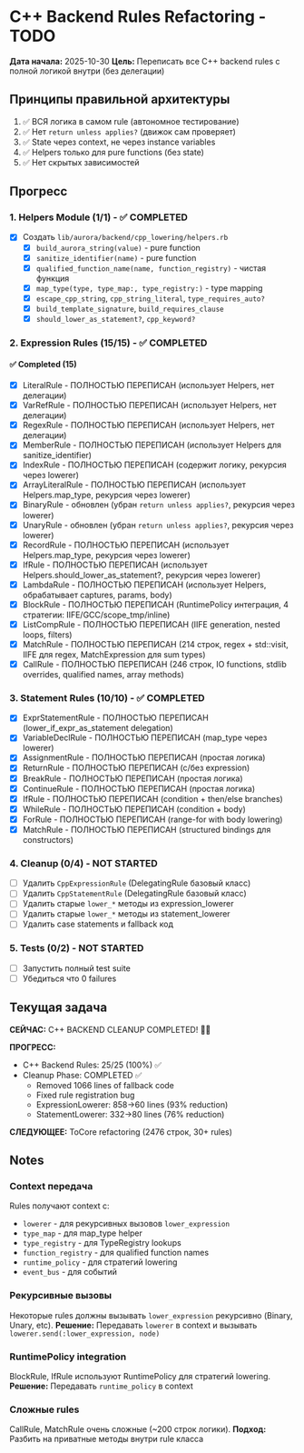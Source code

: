 # C++ Backend Rules Refactoring - TODO

**Дата начала:** 2025-10-30
**Цель:** Переписать все C++ backend rules с полной логикой внутри (без делегации)

## Принципы правильной архитектуры

1. ✅ ВСЯ логика в самом rule (автономное тестирование)
2. ✅ Нет `return unless applies?` (движок сам проверяет)
3. ✅ State через context, не через instance variables
4. ✅ Helpers только для pure functions (без state)
5. ✅ Нет скрытых зависимостей

## Прогресс

### 1. Helpers Module (1/1) - ✅ COMPLETED

- [x] Создать `lib/aurora/backend/cpp_lowering/helpers.rb`
  - [x] `build_aurora_string(value)` - pure function
  - [x] `sanitize_identifier(name)` - pure function
  - [x] `qualified_function_name(name, function_registry)` - чистая функция
  - [x] `map_type(type, type_map:, type_registry:)` - type mapping
  - [x] `escape_cpp_string`, `cpp_string_literal`, `type_requires_auto?`
  - [x] `build_template_signature`, `build_requires_clause`
  - [x] `should_lower_as_statement?`, `cpp_keyword?`

### 2. Expression Rules (15/15) - ✅ COMPLETED

#### ✅ Completed (15)
- [x] LiteralRule - ПОЛНОСТЬЮ ПЕРЕПИСАН (использует Helpers, нет делегации)
- [x] VarRefRule - ПОЛНОСТЬЮ ПЕРЕПИСАН (использует Helpers, нет делегации)
- [x] RegexRule - ПОЛНОСТЬЮ ПЕРЕПИСАН (использует Helpers, нет делегации)
- [x] MemberRule - ПОЛНОСТЬЮ ПЕРЕПИСАН (использует Helpers для sanitize_identifier)
- [x] IndexRule - ПОЛНОСТЬЮ ПЕРЕПИСАН (содержит логику, рекурсия через lowerer)
- [x] ArrayLiteralRule - ПОЛНОСТЬЮ ПЕРЕПИСАН (использует Helpers.map_type, рекурсия через lowerer)
- [x] BinaryRule - обновлен (убран `return unless applies?`, рекурсия через lowerer)
- [x] UnaryRule - обновлен (убран `return unless applies?`, рекурсия через lowerer)
- [x] RecordRule - ПОЛНОСТЬЮ ПЕРЕПИСАН (использует Helpers.map_type, рекурсия через lowerer)
- [x] IfRule - ПОЛНОСТЬЮ ПЕРЕПИСАН (использует Helpers.should_lower_as_statement?, рекурсия через lowerer)
- [x] LambdaRule - ПОЛНОСТЬЮ ПЕРЕПИСАН (использует Helpers, обрабатывает captures, params, body)
- [x] BlockRule - ПОЛНОСТЬЮ ПЕРЕПИСАН (RuntimePolicy интеграция, 4 стратегии: IIFE/GCC/scope_tmp/inline)
- [x] ListCompRule - ПОЛНОСТЬЮ ПЕРЕПИСАН (IIFE generation, nested loops, filters)
- [x] MatchRule - ПОЛНОСТЬЮ ПЕРЕПИСАН (214 строк, regex + std::visit, IIFE для regex, MatchExpression для sum types)
- [x] CallRule - ПОЛНОСТЬЮ ПЕРЕПИСАН (246 строк, IO functions, stdlib overrides, qualified names, array methods)

### 3. Statement Rules (10/10) - ✅ COMPLETED

- [x] ExprStatementRule - ПОЛНОСТЬЮ ПЕРЕПИСАН (lower_if_expr_as_statement delegation)
- [x] VariableDeclRule - ПОЛНОСТЬЮ ПЕРЕПИСАН (map_type через lowerer)
- [x] AssignmentRule - ПОЛНОСТЬЮ ПЕРЕПИСАН (простая логика)
- [x] ReturnRule - ПОЛНОСТЬЮ ПЕРЕПИСАН (с/без expression)
- [x] BreakRule - ПОЛНОСТЬЮ ПЕРЕПИСАН (простая логика)
- [x] ContinueRule - ПОЛНОСТЬЮ ПЕРЕПИСАН (простая логика)
- [x] IfRule - ПОЛНОСТЬЮ ПЕРЕПИСАН (condition + then/else branches)
- [x] WhileRule - ПОЛНОСТЬЮ ПЕРЕПИСАН (condition + body)
- [x] ForRule - ПОЛНОСТЬЮ ПЕРЕПИСАН (range-for with body lowering)
- [x] MatchRule - ПОЛНОСТЬЮ ПЕРЕПИСАН (structured bindings для constructors)

### 4. Cleanup (0/4) - NOT STARTED

- [ ] Удалить `CppExpressionRule` (DelegatingRule базовый класс)
- [ ] Удалить `CppStatementRule` (DelegatingRule базовый класс)
- [ ] Удалить старые `lower_*` методы из expression_lowerer
- [ ] Удалить старые `lower_*` методы из statement_lowerer
- [ ] Удалить case statements и fallback код

### 5. Tests (0/2) - NOT STARTED

- [ ] Запустить полный test suite
- [ ] Убедиться что 0 failures

## Текущая задача

**СЕЙЧАС:** C++ BACKEND CLEANUP COMPLETED! 🎉🎉

**ПРОГРЕСС:**
- C++ Backend Rules: 25/25 (100%) ✅
- Cleanup Phase: COMPLETED ✅
  - Removed 1066 lines of fallback code
  - Fixed rule registration bug
  - ExpressionLowerer: 858→60 lines (93% reduction)
  - StatementLowerer: 332→80 lines (76% reduction)

**СЛЕДУЮЩЕЕ:** ToCore refactoring (2476 строк, 30+ rules)

## Notes

### Context передача
Rules получают context с:
- `lowerer` - для рекурсивных вызовов `lower_expression`
- `type_map` - для map_type helper
- `type_registry` - для TypeRegistry lookups
- `function_registry` - для qualified function names
- `runtime_policy` - для стратегий lowering
- `event_bus` - для событий

### Рекурсивные вызовы
Некоторые rules должны вызывать `lower_expression` рекурсивно (Binary, Unary, etc).
**Решение:** Передавать `lowerer` в context и вызывать `lowerer.send(:lower_expression, node)`

### RuntimePolicy integration
BlockRule, IfRule используют RuntimePolicy для стратегий lowering.
**Решение:** Передавать `runtime_policy` в context

### Сложные rules
CallRule, MatchRule очень сложные (~200 строк логики).
**Подход:** Разбить на приватные методы внутри rule класса
